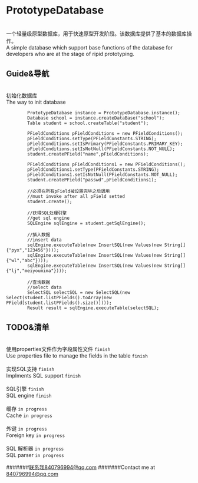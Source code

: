 # PrototypeDatabase
<br>一个轻量级原型数据库，用于快速原型开发阶段。该数据库提供了基本的数据库操作。
<br>A simple database which support base functions of the database for developers who are at the stage of ripid prototyping.

Guide&导航
-------

<br> 初始化数据库
<br> The way to init database
```
        PrototypeDatabase instance = PrototypeDatabase.instance();
        Database school = instance.createDataBase("school");
        Table student = school.createTable("student");

        PFieldConditions pFieldConditions = new PFieldConditions();
        pFieldConditions.setType(PFieldConstants.STRING);
        pFieldConditions.setIsPrimary(PFieldConstants.PRIMARY_KEY);
        pFieldConditions.setIsNotNull(PFieldConstants.NOT_NULL);
        student.createPField("name",pFieldConditions);

        PFieldConditions pFieldConditions1 = new PFieldConditions();
        pFieldConditions1.setType(PFieldConstants.STRING);
        pFieldConditions1.setIsNotNull(PFieldConstants.NOT_NULL);
        student.createPField("passwd",pFieldConditions1);

        //必须在所有pField被设置完毕之后调用
        //must invoke after all pField setted
        student.create();
        
        //获得SQL处理引擎
        //get sql engine
        SQLEngine sqlEngine = student.getSqlEngine();
        
        //插入数据
        //insert data
        sqlEngine.executeTable(new InsertSQL(new Values(new String[]{"pyx","123456"})));
        sqlEngine.executeTable(new InsertSQL(new Values(new String[]{"wl","abc"})));
        sqlEngine.executeTable(new InsertSQL(new Values(new String[]{"lj","meiyoumima"})));
        
        //查询数据
        //select data
        SelectSQL selectSQL = new SelectSQL(new Select(student.listPFields().toArray(new PField[student.listPFields().size()])));
        Result result = sqlEngine.executeTable(selectSQL);
```

TODO&清单
--------
<br>使用properties文件作为字段属性文件   `finish`
<br>Use properties file to manage the fields in the table   `finish`
<br>
<br>实现SQL支持   `finish`
<br>Implments SQL support   `finish`
<br>
<br>SQL引擎   `finish`
<br>SQL engine   `finish`
<br>
<br>缓存   `in progress`
<br>Cache   `in progress`
<br>
<br>外键   `in progress`
<br>Foreign key   `in progress`
<br>
<br>SQL 解析器   `in progress`
<br>SQL parser   `in progress`
<br>

#######联系我840796994@qq.com
#######Contact me at 840796994@qq.com
